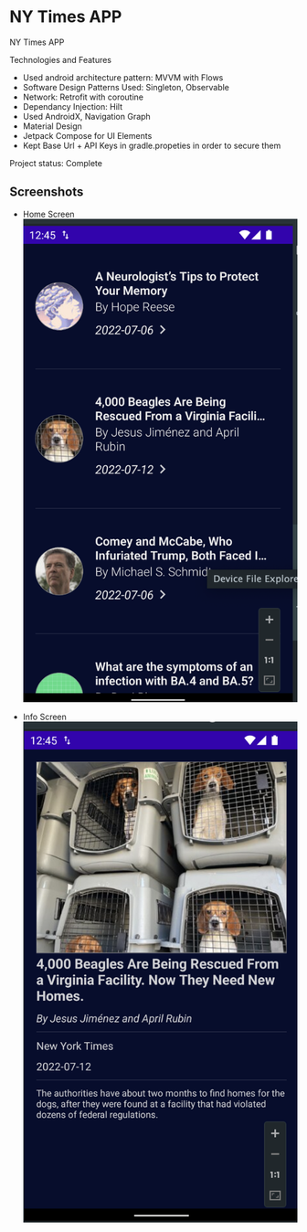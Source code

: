 # NY Times APP
NY Times APP

Technologies and Features
- Used android architecture pattern: MVVM with Flows
- Software Design Patterns Used: Singleton, Observable
- Network: Retrofit with coroutine
- Dependancy Injection: Hilt
- Used AndroidX, Navigation Graph
- Material Design
- Jetpack Compose for UI Elements
- Kept Base Url + API Keys in gradle.propeties in order to secure them



Project status: Complete
## Screenshots

- Home Screen
  ![Home Screen](https://raw.githubusercontent.com/vinaykumar2197/Git-App/ny-app/screen_1.png)




- Info Screen
  ![Info Screen](https://raw.githubusercontent.com/vinaykumar2197/Git-App/ny-app/screen_2.png)

